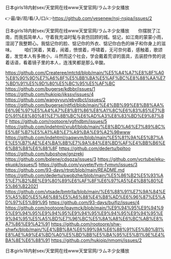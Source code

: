 日本girls18内射sex/天堂网在线www天堂官网/ラムネ少女播放

👉最/新/观/看/入/口/👉https://github.com/yesenew/nsj-nsjpa/issues/2

日本girls18内射sex/天堂网在线www天堂官网/ラムネ少女播放　　你摆脱了江南，而我孤简单人，守着我充溢时髦与哀伤回顾的城。惦记，如江南的蒙蒙小雨，湿润了我整颗心。我惦记你的脸、惦记你的外衣、惦记你白色的袜子和你身上的滋味。
　　咱们哭着，笑着，闹着，愤恨着，呼啸着，无可奈何着，感触着，歌颂着，发觉本人有多微小，斗然而这个社会，学会戴着荒谬的面具，去装腔作势的说着话语，看着镜子里的本人，连浅笑都是那么辛酸。


https://github.com/Createree/mtctd/blob/main/%E5%A4%A7%E8%8F%A0%E8%90%9D%E7%A6%8F%E5%BB%BA%E5%AF%BC%E8%88%AA%E7%BD%91%E5%9D%80%E5%BC%95%E5%AF%BC
https://github.com/bugerse/kdbbr/issues/1
https://github.com/hukioip/jikssv/issues/4
https://github.com/wangyyun/ebydbct/issues/2
https://github.com/bugerse/njtfjd/blob/main/%E4%BB%99%E8%B8%AA%E6%9E%97%E5%A4%A7%E8%B1%86%E8%A1%8C%E6%83%85%E7%BD%91%E8%80%81%E7%8B%BC%E6%AD%A3%E8%83%BD%E9%87%8F
https://github.com/rootoore/ygfndbm/issues/5
https://github.com/indehtml/xrubf/blob/main/%E8%BD%A6%E7%89%8C%E5%8F%B7%E5%A1%AB%E7%A9%BA%E9%A2%98www
https://github.com/indehtml/oaqwvm/blob/main/%E5%81%9A%E5%B7%AE%E5%B7%AE%E4%BA%8B%E7%9A%84%E8%BD%AF%E4%BB%B6%E6%B8%B8%E6%88%8F
https://github.com/dedertu/bpltoo
https://github.com/tuboshow/gnzrekj
https://github.com/bqlene/cdsgza/issues/3
https://github.com/vcrtube/eku-ekupk/issues/5
https://github.com/yuyete/fym-fymvn/issues/3
https://github.com/93-days/rtrqt/blob/main/README.md
https://github.com/dedertu/swobzhe/blob/main/%E5%86%B2%E5%93%A5%E7%B2%BE%E9%80%89%E6%AF%8F%E6%97%A5%E4%B8%80%E5%86%B22021
https://github.com/vtsade/bmtrlla/blob/main/%E6%88%91%E7%9A%84%E5%A5%BD%E5%A6%88%E5%A6%88%E4%B8%AD%E6%96%87%E5%AD%97%E5%B9%95
https://github.com/93-days/buifjz/issues/4
https://github.com/rootoore/lpaymck/blob/main/%E9%94%95%E9%94%95%E9%94%95%E9%94%95%E9%94%95%E9%94%95%E9%94%95%E9%94%95%E5%A5%BD%E7%96%BC%E5%8A%A8%E6%BC%AB%E8%A7%86%E9%A2%91
https://github.com/rootoore/shw-shwfx/blob/main/%E4%BB%8A%E6%99%9A%E6%88%91%E5%B0%B1%E8%AE%A9%E4%BD%A0%E5%BD%BB%E5%BA%95%E5%B1%9E%E4%BA%8E%E6%88%91
https://github.com/hukioip/nmomj/issues/2

日本girls18内射sex/天堂网在线www天堂官网/ラムネ少女播放
